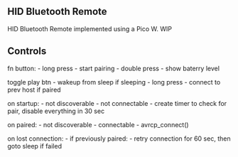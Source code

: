 ## HID Bluetooth Remote

HID Bluetooth Remote implemented using a Pico W. WIP

## Controls
fn button:
    - long press - start pairing
    - double press - show baterry level
    
toggle play btn
    - wakeup from sleep if sleeping
    - long press - connect to prev host if paired
    
on startup:
    - not discoverable
    - not connectable
    - create timer to check for pair, disable everything in 30 sec
    
on paired:
    - not discoverable
    - connectable
    - avrcp_connect()
    
on lost connection:
    - if previously paired:
        - retry connection for 60 sec, then goto sleep if failed
    
